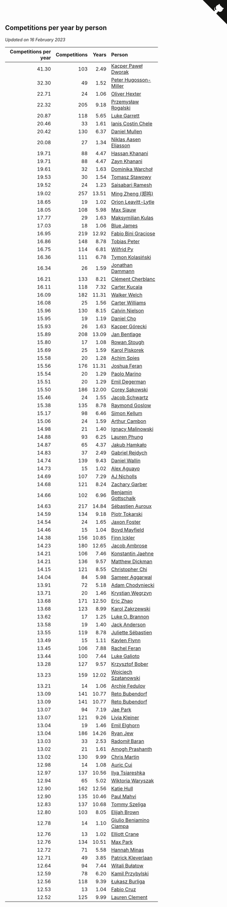 ## Competitions per year by person

*Updated on 16 February 2023*

| Competitions per year | Competitions | Years | Person |
| ---: | ---: | ---: | :--- |
| 41.30 | 103 | 2.49 | [Kacper Paweł Dworak](https://www.worldcubeassociation.org/persons/2020DWOR01) |
| 32.30 | 49 | 1.52 | [Peter Hugosson-Miller](https://www.worldcubeassociation.org/persons/2021HUGO01) |
| 22.71 | 24 | 1.06 | [Oliver Hexter](https://www.worldcubeassociation.org/persons/2022HEXT01) |
| 22.32 | 205 | 9.18 | [Przemysław Rogalski](https://www.worldcubeassociation.org/persons/2013ROGA02) |
| 20.87 | 118 | 5.65 | [Luke Garrett](https://www.worldcubeassociation.org/persons/2017GARR05) |
| 20.46 | 33 | 1.61 | [Ianis Costin Chele](https://www.worldcubeassociation.org/persons/2021CHEL01) |
| 20.42 | 130 | 6.37 | [Daniel Mullen](https://www.worldcubeassociation.org/persons/2016MULL04) |
| 20.08 | 27 | 1.34 | [Niklas Aasen Eliasson](https://www.worldcubeassociation.org/persons/2021ELIA01) |
| 19.71 | 88 | 4.47 | [Hassan Khanani](https://www.worldcubeassociation.org/persons/2018KHAN26) |
| 19.71 | 88 | 4.47 | [Zayn Khanani](https://www.worldcubeassociation.org/persons/2018KHAN28) |
| 19.61 | 32 | 1.63 | [Dominika Warchoł](https://www.worldcubeassociation.org/persons/2021WARC01) |
| 19.53 | 30 | 1.54 | [Tomasz Stawowy](https://www.worldcubeassociation.org/persons/2021STAW01) |
| 19.52 | 24 | 1.23 | [Saisabari Ramesh](https://www.worldcubeassociation.org/persons/2021RAME01) |
| 19.02 | 257 | 13.51 | [Ming Zheng (郑鸣)](https://www.worldcubeassociation.org/persons/2009ZHEN11) |
| 18.65 | 19 | 1.02 | [Orion Leavitt-Lytle](https://www.worldcubeassociation.org/persons/2022LEAV01) |
| 18.05 | 108 | 5.98 | [Max Siauw](https://www.worldcubeassociation.org/persons/2017SIAU02) |
| 17.77 | 29 | 1.63 | [Maksymilian Kulas](https://www.worldcubeassociation.org/persons/2021KULA02) |
| 17.03 | 18 | 1.06 | [Blue James](https://www.worldcubeassociation.org/persons/2022JAME01) |
| 16.95 | 219 | 12.92 | [Fabio Bini Graciose](https://www.worldcubeassociation.org/persons/2010GRAC02) |
| 16.86 | 148 | 8.78 | [Tobias Peter](https://www.worldcubeassociation.org/persons/2014PETE03) |
| 16.75 | 114 | 6.81 | [Wilfrid Py](https://www.worldcubeassociation.org/persons/2016PYWI01) |
| 16.36 | 111 | 6.78 | [Tymon Kolasiński](https://www.worldcubeassociation.org/persons/2016KOLA02) |
| 16.34 | 26 | 1.59 | [Jonathan Dammann](https://www.worldcubeassociation.org/persons/2021DAMM01) |
| 16.21 | 133 | 8.21 | [Clément Cherblanc](https://www.worldcubeassociation.org/persons/2014CHER05) |
| 16.11 | 118 | 7.32 | [Carter Kucala](https://www.worldcubeassociation.org/persons/2015KUCA01) |
| 16.09 | 182 | 11.31 | [Walker Welch](https://www.worldcubeassociation.org/persons/2011WELC01) |
| 16.08 | 25 | 1.56 | [Carter Williams](https://www.worldcubeassociation.org/persons/2021WILL06) |
| 15.96 | 130 | 8.15 | [Calvin Nielson](https://www.worldcubeassociation.org/persons/2014NIEL03) |
| 15.95 | 19 | 1.19 | [Daniel Cho](https://www.worldcubeassociation.org/persons/2021CHOD01) |
| 15.93 | 26 | 1.63 | [Kacper Górecki](https://www.worldcubeassociation.org/persons/2021GORE01) |
| 15.89 | 208 | 13.09 | [Jan Bentlage](https://www.worldcubeassociation.org/persons/2010BENT01) |
| 15.80 | 17 | 1.08 | [Rowan Stough](https://www.worldcubeassociation.org/persons/2022STOU01) |
| 15.69 | 25 | 1.59 | [Karol Piskorek](https://www.worldcubeassociation.org/persons/2021PISK01) |
| 15.58 | 20 | 1.28 | [Achim Spies](https://www.worldcubeassociation.org/persons/2021SPIE01) |
| 15.56 | 176 | 11.31 | [Joshua Feran](https://www.worldcubeassociation.org/persons/2011FERA01) |
| 15.54 | 20 | 1.29 | [Paolo Marino](https://www.worldcubeassociation.org/persons/2021MARI04) |
| 15.51 | 20 | 1.29 | [Emil Degerman](https://www.worldcubeassociation.org/persons/2021DEGE01) |
| 15.50 | 186 | 12.00 | [Corey Sakowski](https://www.worldcubeassociation.org/persons/2011SAKO01) |
| 15.46 | 24 | 1.55 | [Jacob Schwartz](https://www.worldcubeassociation.org/persons/2021SCHW01) |
| 15.38 | 135 | 8.78 | [Raymond Goslow](https://www.worldcubeassociation.org/persons/2014GOSL01) |
| 15.17 | 98 | 6.46 | [Simon Kellum](https://www.worldcubeassociation.org/persons/2016KELL12) |
| 15.06 | 24 | 1.59 | [Arthur Cambon](https://www.worldcubeassociation.org/persons/2021CAMB01) |
| 14.98 | 21 | 1.40 | [Ignacy Malinowski](https://www.worldcubeassociation.org/persons/2021MALI02) |
| 14.88 | 93 | 6.25 | [Lauren Phung](https://www.worldcubeassociation.org/persons/2016PHUN02) |
| 14.87 | 65 | 4.37 | [Jakub Hamkało](https://www.worldcubeassociation.org/persons/2018HAMK01) |
| 14.83 | 37 | 2.49 | [Gabriel Rejdych](https://www.worldcubeassociation.org/persons/2020REJD01) |
| 14.74 | 139 | 9.43 | [Daniel Wallin](https://www.worldcubeassociation.org/persons/2013WALL03) |
| 14.73 | 15 | 1.02 | [Alex Aguayo](https://www.worldcubeassociation.org/persons/2022AGUA01) |
| 14.69 | 107 | 7.29 | [AJ Nicholls](https://www.worldcubeassociation.org/persons/2015NICH04) |
| 14.68 | 121 | 8.24 | [Zachary Garber](https://www.worldcubeassociation.org/persons/2014GARB01) |
| 14.66 | 102 | 6.96 | [Benjamin Gottschalk](https://www.worldcubeassociation.org/persons/2016GOTT01) |
| 14.63 | 217 | 14.84 | [Sébastien Auroux](https://www.worldcubeassociation.org/persons/2008AURO01) |
| 14.59 | 134 | 9.18 | [Piotr Tokarski](https://www.worldcubeassociation.org/persons/2013TOKA01) |
| 14.54 | 24 | 1.65 | [Jaxon Foster](https://www.worldcubeassociation.org/persons/2021FOST01) |
| 14.46 | 15 | 1.04 | [Boyd Mayfield](https://www.worldcubeassociation.org/persons/2022MAYF01) |
| 14.38 | 156 | 10.85 | [Finn Ickler](https://www.worldcubeassociation.org/persons/2012ICKL01) |
| 14.23 | 180 | 12.65 | [Jacob Ambrose](https://www.worldcubeassociation.org/persons/2010AMBR01) |
| 14.21 | 106 | 7.46 | [Konstantin Jaehne](https://www.worldcubeassociation.org/persons/2015JAEH01) |
| 14.21 | 136 | 9.57 | [Matthew Dickman](https://www.worldcubeassociation.org/persons/2013DICK01) |
| 14.15 | 121 | 8.55 | [Christopher Chi](https://www.worldcubeassociation.org/persons/2014CHIC01) |
| 14.04 | 84 | 5.98 | [Sameer Aggarwal](https://www.worldcubeassociation.org/persons/2017AGGA01) |
| 13.91 | 72 | 5.18 | [Adam Chodyniecki](https://www.worldcubeassociation.org/persons/2017CHOD02) |
| 13.71 | 20 | 1.46 | [Krystian Węgrzyn](https://www.worldcubeassociation.org/persons/2021WEGR01) |
| 13.68 | 171 | 12.50 | [Eric Zhao](https://www.worldcubeassociation.org/persons/2010ZHAO19) |
| 13.68 | 123 | 8.99 | [Karol Zakrzewski](https://www.worldcubeassociation.org/persons/2014ZAKR01) |
| 13.62 | 17 | 1.25 | [Luke O. Brannon](https://www.worldcubeassociation.org/persons/2021BRAN02) |
| 13.58 | 19 | 1.40 | [Jack Anderson](https://www.worldcubeassociation.org/persons/2021ANDE05) |
| 13.55 | 119 | 8.78 | [Juliette Sébastien](https://www.worldcubeassociation.org/persons/2014SEBA01) |
| 13.49 | 15 | 1.11 | [Kaylen Flynn](https://www.worldcubeassociation.org/persons/2022FLYN01) |
| 13.45 | 106 | 7.88 | [Rachel Feran](https://www.worldcubeassociation.org/persons/2015FERA01) |
| 13.44 | 100 | 7.44 | [Luke Galioto](https://www.worldcubeassociation.org/persons/2015GALI02) |
| 13.28 | 127 | 9.57 | [Krzysztof Bober](https://www.worldcubeassociation.org/persons/2013BOBE01) |
| 13.23 | 159 | 12.02 | [Wojciech Szatanowski](https://www.worldcubeassociation.org/persons/2011SZAT01) |
| 13.21 | 14 | 1.06 | [Archie Fedulov](https://www.worldcubeassociation.org/persons/2022FEDU01) |
| 13.09 | 141 | 10.77 | [Reto Bubendorf](https://www.worldcubeassociation.org/persons/2012BUBE01) |
| 13.09 | 141 | 10.77 | [Reto Bubendorf](https://www.worldcubeassociation.org/persons/2012BUBE01) |
| 13.07 | 94 | 7.19 | [Jae Park](https://www.worldcubeassociation.org/persons/2015PARK24) |
| 13.07 | 121 | 9.26 | [Livia Kleiner](https://www.worldcubeassociation.org/persons/2013KLEI03) |
| 13.04 | 19 | 1.46 | [Emil Elghorn](https://www.worldcubeassociation.org/persons/2021ELGH01) |
| 13.04 | 186 | 14.26 | [Ryan Jew](https://www.worldcubeassociation.org/persons/2008JEWR01) |
| 13.03 | 33 | 2.53 | [Radomił Baran](https://www.worldcubeassociation.org/persons/2020BARA02) |
| 13.02 | 21 | 1.61 | [Amogh Prashanth](https://www.worldcubeassociation.org/persons/2021PRAS01) |
| 13.02 | 130 | 9.99 | [Chris Martin](https://www.worldcubeassociation.org/persons/2013MART03) |
| 12.98 | 14 | 1.08 | [Auric Cui](https://www.worldcubeassociation.org/persons/2022CUIA01) |
| 12.97 | 137 | 10.56 | [Ilya Tsiareshka](https://www.worldcubeassociation.org/persons/2012TERE01) |
| 12.94 | 65 | 5.02 | [Wiktoria Waryszak](https://www.worldcubeassociation.org/persons/2018WARY01) |
| 12.90 | 162 | 12.56 | [Katie Hull](https://www.worldcubeassociation.org/persons/2010HULL01) |
| 12.90 | 135 | 10.46 | [Paul Mahvi](https://www.worldcubeassociation.org/persons/2012MAHV01) |
| 12.83 | 137 | 10.68 | [Tommy Szeliga](https://www.worldcubeassociation.org/persons/2012SZEL01) |
| 12.80 | 103 | 8.05 | [Elijah Brown](https://www.worldcubeassociation.org/persons/2015BROW03) |
| 12.78 | 14 | 1.10 | [Giulio Beniamino Ciampa](https://www.worldcubeassociation.org/persons/2022CIAM01) |
| 12.76 | 13 | 1.02 | [Elliott Crane](https://www.worldcubeassociation.org/persons/2022CRAN01) |
| 12.76 | 134 | 10.51 | [Max Park](https://www.worldcubeassociation.org/persons/2012PARK03) |
| 12.72 | 71 | 5.58 | [Hannah Minas](https://www.worldcubeassociation.org/persons/2017MINA04) |
| 12.71 | 49 | 3.85 | [Patrick Kleverlaan](https://www.worldcubeassociation.org/persons/2019KLEV01) |
| 12.64 | 94 | 7.44 | [Witali Bułatow](https://www.worldcubeassociation.org/persons/2015BUAT01) |
| 12.59 | 78 | 6.20 | [Kamil Przybylski](https://www.worldcubeassociation.org/persons/2016PRZY01) |
| 12.56 | 118 | 9.39 | [Łukasz Burliga](https://www.worldcubeassociation.org/persons/2013BURL01) |
| 12.53 | 13 | 1.04 | [Fabio Cruz](https://www.worldcubeassociation.org/persons/2022CRUZ01) |
| 12.52 | 125 | 9.99 | [Lauren Clement](https://www.worldcubeassociation.org/persons/2013KLEM01) |


<a href="https://github.com/JustinTimeCuber/wca_statistics" class="github-corner" aria-label="View source on Github"><svg width="80" height="80" viewBox="0 0 250 250" style="fill:#151513; color:#fff; position: absolute; top: 0; border: 0; right: 0;" aria-hidden="true"><path d="M0,0 L115,115 L130,115 L142,142 L250,250 L250,0 Z"></path><path d="M128.3,109.0 C113.8,99.7 119.0,89.6 119.0,89.6 C122.0,82.7 120.5,78.6 120.5,78.6 C119.2,72.0 123.4,76.3 123.4,76.3 C127.3,80.9 125.5,87.3 125.5,87.3 C122.9,97.6 130.6,101.9 134.4,103.2" fill="currentColor" style="transform-origin: 130px 106px;" class="octo-arm"></path><path d="M115.0,115.0 C114.9,115.1 118.7,116.5 119.8,115.4 L133.7,101.6 C136.9,99.2 139.9,98.4 142.2,98.6 C133.8,88.0 127.5,74.4 143.8,58.0 C148.5,53.4 154.0,51.2 159.7,51.0 C160.3,49.4 163.2,43.6 171.4,40.1 C171.4,40.1 176.1,42.5 178.8,56.2 C183.1,58.6 187.2,61.8 190.9,65.4 C194.5,69.0 197.7,73.2 200.1,77.6 C213.8,80.2 216.3,84.9 216.3,84.9 C212.7,93.1 206.9,96.0 205.4,96.6 C205.1,102.4 203.0,107.8 198.3,112.5 C181.9,128.9 168.3,122.5 157.7,114.1 C157.9,116.9 156.7,120.9 152.7,124.9 L141.0,136.5 C139.8,137.7 141.6,141.9 141.8,141.8 Z" fill="currentColor" class="octo-body"></path></svg></a><style>.github-corner:hover .octo-arm{animation:octocat-wave 560ms ease-in-out}@keyframes octocat-wave{0%,100%{transform:rotate(0)}20%,60%{transform:rotate(-25deg)}40%,80%{transform:rotate(10deg)}}@media (max-width:500px){.github-corner:hover .octo-arm{animation:none}.github-corner .octo-arm{animation:octocat-wave 560ms ease-in-out}}</style>
